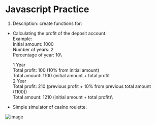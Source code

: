 # Javascript Practice

1. Description: create functions for:
+ Calculating the profit of the deposit account.\
  Example:\
  Initial amount: 1000\
  Number of years: 2\
  Percentage of year: 10\
  
  1 Year\
  Total profit: 100 (10% from initial amount)\
  Total amount: 1100 (initial amount + total profit\
  2 Year\
  Total profit: 210 (previous profit + 10% from previous total amount (1100))\
  Total amount: 1210 (initial amount + total profit)\


+ Simple simulator of casino roulette. 

![image](https://user-images.githubusercontent.com/87691625/178933288-ad60755a-42a0-402e-be07-dd6727b4f6d9.png)
